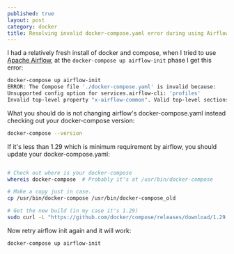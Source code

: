 ```yaml
---
published: true
layout: post
category: docker
title: Resolving invalid docker-compose.yaml error during using Airflow with Docker
---
```

I had a relatively fresh install of docker and compose, when I tried to use [Apache Airflow](https://airflow.apache.org/), at the `docker-compose up airflow-init` phase I get this error:

```bash
docker-compose up airflow-init
ERROR: The Compose file './docker-compose.yaml' is invalid because:
Unsupported config option for services.airflow-cli: 'profiles'
Invalid top-level property "x-airflow-common". Valid top-level sections for this Compose file are: version, services, networks, volumes, and extensions starting with "x-".
```

What you should do is not changing airflow's docker-compose.yaml instead checking out your docker-compose version:

```bash
docker-compose --version
```

If it's less than 1.29 which is minimum requirement by airflow, you should update your docker-compose.yaml:

```bash

# Check out where is your docker-compose
whereis docker-compose  # Probably it's at /usr/bin/docker-compose

# Make a copy just in case.
cp /usr/bin/docker-compose /usr/bin/docker-compose_old

# Get the new build (in my case it's 1.29)
sudo curl -L "https://github.com/docker/compose/releases/download/1.29.2/docker-compose-$(uname -s)-$(uname -m)" -o /usr/bin/docker-compose
```

Now retry airflow init again and it will work:

```bash
docker-compose up airflow-init
```